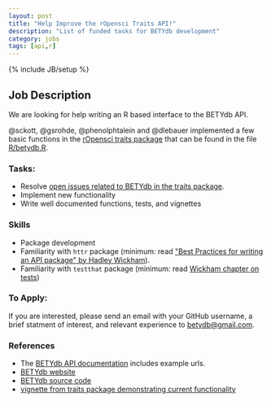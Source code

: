 ```yaml
---
layout: post
title: "Help Improve the rOpensci Traits API!"
description: "List of funded tasks for BETYdb development"
category: jobs
tags: [api,r]
---
```

{% include JB/setup %}

## Job Description 

We are looking for help writing an R based interface to the BETYdb API.

@sckott, @gsrohde, @phenolphtalein and @dlebauer implemented a few basic functions in the [rOpensci traits package](https://github.com/ropensci/traits/) that can be found in the file [R/betydb.R](https://github.com/ropensci/traits/blob/master/R/betydb.R).

### Tasks:

* Resolve  [open issues related to BETYdb in the traits package](https://goo.gl/bzRzw1).
* Implement new functionality
* Write well documented functions, tests, and vignettes

### Skills

* Package development
* Familiarity with `httr` package  (minimum: read ["Best Practices for writing an API package" by Hadley Wickham](https://cran.r-project.org/web/packages/httr/vignettes/api-packages.html)).
* Familiarity with `testthat` package (minimum: read [Wickham chapter on tests](http://r-pkgs.had.co.nz/tests.html))

### To Apply:

If you are interested, please send an email with your GitHub username, a brief statment of interest, and relevant experience to <betydb@gmail.com>.

### References

* The [BETYdb API documentation](https://authorea.com/users/5574/articles/7062/_show_article#sec__colon__betyapi) includes example urls.
* [BETYdb website](https://betydb.org)
* [BETYdb source code](https://github.com/pecanproject/bety)
* [vignette from traits package demonstrating current functionality](https://github.com/ropensci/traits/blob/master/vignettes/betydb.Rmd)

